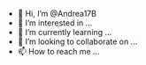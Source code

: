 - 👋 Hi, I’m @Andrea17B
- 👀 I’m interested in ...
- 🌱 I’m currently learning ...
- 💞️ I’m looking to collaborate on ...
- 📫 How to reach me ...

<!---
Andrea17B/Andrea17B is a ✨ special ✨ repository because its `README.md` (this file) appears on your GitHub profile.
You can click the Preview link to take a look at your changes.
--->
